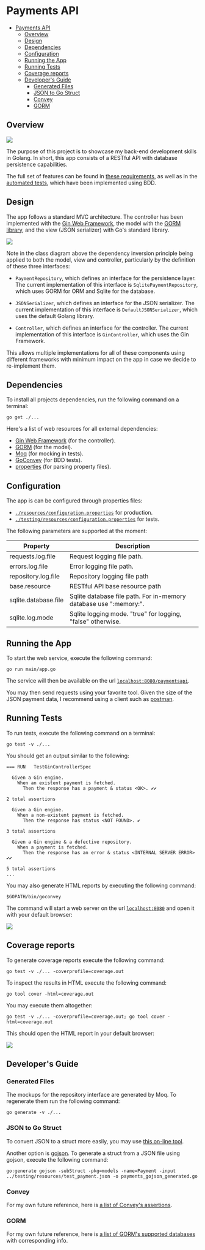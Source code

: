 # Payments API
<!-- TOC depthFrom:1 depthTo:6 withLinks:1 updateOnSave:1 orderedList:0 -->

- [Payments API](#payments-api)
	- [Overview](#overview)
	- [Design](#design)
	- [Dependencies](#dependencies)
	- [Configuration](#configuration)
	- [Running the App](#running-the-app)
	- [Running Tests](#running-tests)
	- [Coverage reports](#coverage-reports)
	- [Developer's Guide](#developers-guide)
		- [Generated Files](#generated-files)
		- [JSON to Go Struct](#json-to-go-struct)
		- [Convey](#convey)
		- [GORM](#gorm)

<!-- /TOC -->
## Overview

![](./images/running_the_app.gif)

The purpose of this project is to showcase my back-end development skills in Golang. In short, this app consists of a RESTful API with database persistence capabilities.

The full set of features can be found in [these requirements](./requirements/Form3_API_Coding_Exercise.pdf), as well as in the [automated tests](./controller/gin_controller_test.go), which have been implemented using BDD.

## Design

The app follows a standard MVC architecture. The controller has been implemented with the [Gin Web Framework](https://github.com/gin-gonic/gin), the model with the [GORM library](http://doc.gorm.io), and the view (JSON serializer) with Go's standard library.

![](./images/app_class_diagram.png)

Note in the class diagram above the dependency inversion principle being applied to both the model, view and controller, particularly by the definition of these three interfaces:

- `PaymentRepository`, which defines an interface for the persistence layer. The current implementation of this interface is `SqlitePaymentRepository`, which uses GORM for ORM and Sqlite for the database.

- `JSONSerializer`, which defines an interface for the JSON serializer. The current implementation of this interface is `DefaultJSONSerializer`, which uses the default Golang library.

- `Controller`, which defines an interface for the controller. The current implementation of this interface is `GinController`, which uses the Gin Framework.

This allows multiple implementations for all of these components using different frameworks with minimum impact on the app in case we decide to re-implement them.

## Dependencies

To install all projects dependencies, run the following command on a terminal:

    go get ./...

Here's a list of web resources for all external dependencies:

- [Gin Web Framework](https://github.com/gin-gonic/gin) (for the controller).
- [GORM](http://doc.gorm.io) (for the model).
- [Moq](https://github.com/matryer/moq) (for mocking in tests).
- [GoConvey](https://github.com/smartystreets/goconvey) (for BDD tests).
- [properties](https://github.com/magiconair/properties) (for parsing property files).

## Configuration

The app is can be configured through properties files:

- [`./resources/configuration.properties`](./resources/configuration.properties) for production.
- [`./testing/resources/configuration.properties`](./testing/resources/configuration.properties) for tests.

The following parameters are supported at the moment:

|Property               |Description                                                        |
|-----------------------|-------------------------------------------------------------------|
|requests.log.file      |Request logging file path.                                         |
|errors.log.file        |Error logging file path.                                           |
|repository.log.file    |Repository logging file path                                       |
|base.resource          |RESTful API base resource path                                     |
|sqlite.database.file   |Sqlite database file path. For in-memory database use ":memory:".  |
|sqlite.log.mode        |Sqlite logging mode. "true" for logging, "false" otherwise.          |

## Running the App

To start the web service, execute the following command:

    go run main/app.go

The service will then be available on the url [`localhost:8080/paymentsapi`](http://localhost:8080/paymentsapi).

You may then send requests using your favorite tool. Given the size of the
JSON payment data, I recommend using a client such as [postman](https://www.getpostman.com/).

## Running Tests

To run tests, execute the following command on a terminal:

    go test -v ./...

You should get an output similar to the following:

    === RUN   TestGinControllerSpec

      Given a Gin engine.
        When an existent payment is fetched.
          Then the response has a payment & status <OK>. ✔✔

    2 total assertions

      Given a Gin engine.
        When a non-existent payment is fetched.
          Then the response has status <NOT FOUND>. ✔

    3 total assertions

      Given a Gin engine & a defective repository.
        When a payment is fetched.
          Then the response has an error & status <INTERNAL SERVER ERROR> ✔✔

    5 total assertions
    ...

You may also generate HTML reports by executing the following command:

    $GOPATH/bin/goconvey

The command will start a web server on the url [`localhost:8080`](http://localhost:8080/) and open it with your default browser:

![](./images/running_tests.gif)

## Coverage reports

To generate coverage reports execute the following command:

    go test -v ./... -coverprofile=coverage.out

To inspect the results in HTML execute the following command:

    go tool cover -html=coverage.out

You may execute them altogether:

    go test -v ./... -coverprofile=coverage.out; go tool cover -html=coverage.out

This should open the HTML report in your default browser:

![](./images/coverage_reports.gif)

## Developer's Guide

### Generated Files

The mockups for the repository interface are generated by Moq. To regenerate them run the following command:

    go generate -v ./...

### JSON to Go Struct

To convert JSON to a struct more easily, you may use [this on-line tool](https://mholt.github.io/json-to-go/).

Another option is [gojson](https://github.com/ChimeraCoder/gojson). To generate a struct from a JSON file using gojson, execute the following command:

    go:generate gojson -subStruct -pkg=models -name=Payment -input ../testing/resources/test_payment.json -o payments_gojson_generated.go

### Convey

For my own future reference, here is [a list of Convey's assertions](https://github.com/smartystreets/goconvey/wiki/Assertions).

### GORM

For my own future reference, here is [a list of GORM's supported databases](http://gorm.io/docs/connecting_to_the_database.html) with corresponding info.

